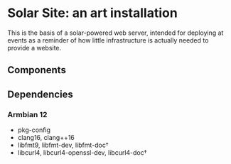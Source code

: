 # Solar Site: an art installation

This is the basis of a solar-powered web server, intended for deploying at events as a reminder of how little infrastructure is actually needed to provide a website.

## Components

## Dependencies

### Armbian 12

* pkg-config
* clang16, clang++16
* libfmt9, libfmt-dev, libfmt-doc†
* libcurl4, libcurl4-openssl-dev, libcurl4-doc†

